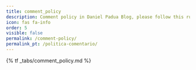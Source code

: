 ```yaml
---
title: comment_policy
description: Comment policy in Daniel Padua Blog, please follow this rules
icon: fas fa-info
order: 5
visible: false
permalink: /comment-policy/
permalink_pt: /politica-comentario/
---
```


{% tf _tabs/comment_policy.md %}
